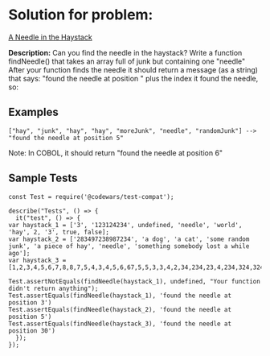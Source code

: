 # Solution for problem:

[A Needle in the Haystack ](https://www.codewars.com/kata/56676e8fabd2d1ff3000000c)

**Description:**
Can you find the needle in the haystack?
Write a function findNeedle() that takes an array full of junk but containing one "needle"
After your function finds the needle it should return a message (as a string) that says:
"found the needle at position " plus the index it found the needle, so:

## Examples

```plaintext
["hay", "junk", "hay", "hay", "moreJunk", "needle", "randomJunk"] --> "found the needle at position 5"

```

Note: In COBOL, it should return "found the needle at position 6"

## Sample Tests

```plaintext
const Test = require('@codewars/test-compat');

describe("Tests", () => {
  it("test", () => {
var haystack_1 = ['3', '123124234', undefined, 'needle', 'world', 'hay', 2, '3', true, false];
var haystack_2 = ['283497238987234', 'a dog', 'a cat', 'some random junk', 'a piece of hay', 'needle', 'something somebody lost a while ago'];
var haystack_3 = [1,2,3,4,5,6,7,8,8,7,5,4,3,4,5,6,67,5,5,3,3,4,2,34,234,23,4,234,324,324,'needle',1,2,3,4,5,5,6,5,4,32,3,45,54];

Test.assertNotEquals(findNeedle(haystack_1), undefined, "Your function didn't return anything");
Test.assertEquals(findNeedle(haystack_1), 'found the needle at position 3')
Test.assertEquals(findNeedle(haystack_2), 'found the needle at position 5')
Test.assertEquals(findNeedle(haystack_3), 'found the needle at position 30')
  });
});

```
